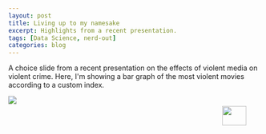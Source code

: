 ```yaml
---
layout: post
title: Living up to my namesake
excerpt: Highlights from a recent presentation.
tags: [Data Science, nerd-out]
categories: blog
---
```

A choice slide from a recent presentation on the effects of violent media on violent crime. Here, I'm showing a bar graph of the most violent movies according to a custom index.

<div style="position: relative; left: 0; top: 0; height: 400px">
  <img src="{{ site.baseurl }}/images/2015-4-28-Living-up-to-my-namesake/violence_index.png" style="position: absolute; top: 0px; left: 0px;"/>
  <img src="{{ site.baseurl }}/images/2015-4-28-Living-up-to-my-namesake/literallydied.gif" height="31%" width="31%" style="position: relative; top: 20px; left: 427px;"/>
</div>
